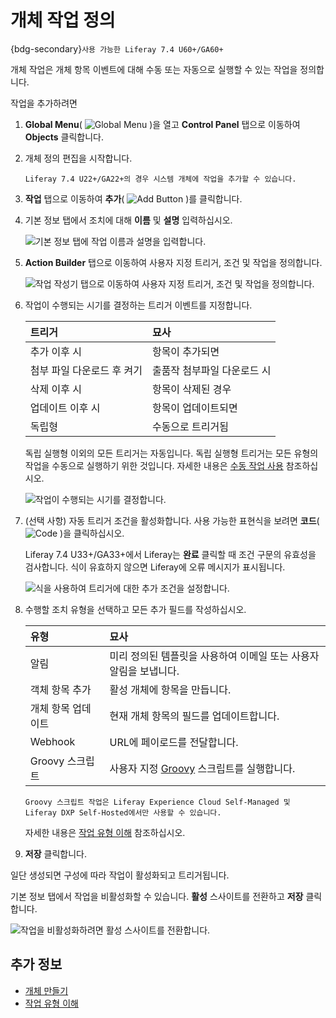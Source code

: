 # 개체 작업 정의

{bdg-secondary}`사용 가능한 Liferay 7.4 U60+/GA60+`

개체 작업은 개체 항목 이벤트에 대해 수동 또는 자동으로 실행할 수 있는 작업을 정의합니다.

작업을 추가하려면

1. **Global Menu**( ![Global Menu](../../../../images/icon-applications-menu.png) )을 열고 **Control Panel** 탭으로 이동하여 **Objects** 클릭합니다.

1. 개체 정의 편집을 시작합니다.

   ```{note}
   Liferay 7.4 U22+/GA22+의 경우 시스템 개체에 작업을 추가할 수 있습니다.
   ```

1. **작업** 탭으로 이동하여 **추가**( ![Add Button](../../../../images/icon-add.png) )를 클릭합니다.

1. 기본 정보 탭에서 조치에 대해 **이름** 및 **설명** 입력하십시오.

   ![기본 정보 탭에 작업 이름과 설명을 입력합니다.](./defining-object-actions/images/01.png)

1. **Action Builder** 탭으로 이동하여 사용자 지정 트리거, 조건 및 작업을 정의합니다.

   ![작업 작성기 탭으로 이동하여 사용자 지정 트리거, 조건 및 작업을 정의합니다.](./defining-object-actions/images/02.png)

1. 작업이 수행되는 시기를 결정하는 트리거 이벤트를 지정합니다.

   | 트리거             | 묘사              |
   |:--------------- |:--------------- |
   | 추가 이후 시         | 항목이 추가되면        |
   | 첨부 파일 다운로드 후 켜기 | 출품작 첨부파일 다운로드 시 |
   | 삭제 이후 시         | 항목이 삭제된 경우      |
   | 업데이트 이후 시       | 항목이 업데이트되면      |
   | 독립형             | 수동으로 트리거됨       |

   독립 실행형 이외의 모든 트리거는 자동입니다. 독립 실행형 트리거는 모든 유형의 작업을 수동으로 실행하기 위한 것입니다. 자세한 내용은 [수동 작업 사용](./using-manual-actions.md) 참조하십시오.

   ![작업이 수행되는 시기를 결정합니다.](./defining-object-actions/images/03.png)

1. (선택 사항) 자동 트리거 조건을 활성화합니다. 사용 가능한 표현식을 보려면 **코드**( ![Code](../../../../images/icon-code.png) )을 클릭하십시오.

   Liferay 7.4 U33+/GA33+에서 Liferay는 **완료** 클릭할 때 조건 구문의 유효성을 검사합니다. 식이 유효하지 않으면 Liferay에 오류 메시지가 표시됩니다.

   <!--TASK: See \[Using Action Conditions\]() for more information. -->

   ![식을 사용하여 트리거에 대한 추가 조건을 설정합니다.](./defining-object-actions/images/04.png)

1. 수행할 조치 유형을 선택하고 모든 추가 필드를 작성하십시오.

   | 유형          | 묘사                                                     |
   |:----------- |:------------------------------------------------------ |
   | 알림          | 미리 정의된 템플릿을 사용하여 이메일 또는 사용자 알림을 보냅니다.                  |
   | 객체 항목 추가    | 활성 개체에 항목을 만듭니다.                                       |
   | 개체 항목 업데이트  | 현재 개체 항목의 필드를 업데이트합니다.                                 |
   | Webhook     | URL에 페이로드를 전달합니다.                                      |
   | Groovy 스크립트 | 사용자 지정 [Groovy](https://groovy-lang.org/) 스크립트를 실행합니다. |

   ```{important}
   Groovy 스크립트 작업은 Liferay Experience Cloud Self-Managed 및 Liferay DXP Self-Hosted에서만 사용할 수 있습니다.
   ```

   자세한 내용은 [작업 유형 이해](./understanding-action-types.md#understanding-action-types) 참조하십시오.

1. **저장** 클릭합니다.

일단 생성되면 구성에 따라 작업이 활성화되고 트리거됩니다.

기본 정보 탭에서 작업을 비활성화할 수 있습니다. **활성** 스사이트를 전환하고 **저장** 클릭합니다.

![작업을 비활성화하려면 활성 스사이트를 전환합니다.](./defining-object-actions/images/05.png)

## 추가 정보

* [개체 만들기](../creating-objects.md)
* [작업 유형 이해](./understanding-action-types.md)
